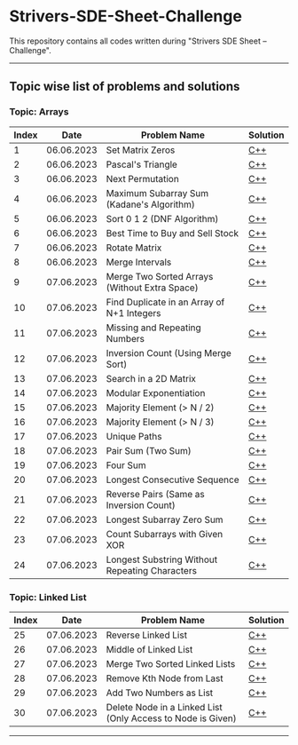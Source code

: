 # Strivers-SDE-Sheet-Challenge
This repository contains all codes written during "Strivers SDE Sheet – Challenge".

-----------------------------------------
## Topic wise list of problems and solutions
### Topic: Arrays
| Index | Date | Problem Name | Solution |
| ----- | ---- | ------------ | -------- |
| 1 | 06.06.2023 | Set Matrix Zeros | [C++](./Arrays/Set-Matrix-Zeros.cpp) |
| 2 | 06.06.2023 | Pascal's Triangle | [C++](./Arrays/Pascals-Triangle.cpp) |
| 3 | 06.06.2023 | Next Permutation | [C++](./Arrays/Next-Permutation.cpp) |
| 4 | 06.06.2023 | Maximum Subarray Sum (Kadane's Algorithm) | [C++](./Arrays/Maximum-Subarray-Sum.cpp) |
| 5 | 06.06.2023 | Sort 0 1 2 (DNF Algorithm) | [C++](./Arrays/Sort-0-1-2.cpp) |
| 6 | 06.06.2023 | Best Time to Buy and Sell Stock | [C++](./Arrays/Best-Time-to-Buy-and-Sell-Stock.cpp) |
| 7 | 06.06.2023 | Rotate Matrix | [C++](./Arrays/Rotate-Matrix.cpp) |
| 8 | 06.06.2023 | Merge Intervals | [C++](./Arrays/Merge-Intervals.cpp) |
| 9 | 07.06.2023 | Merge Two Sorted Arrays (Without Extra Space) | [C++](./Arrays/Merge-Two-Sorted-Arrays.cpp) |
| 10 | 07.06.2023 | Find Duplicate in an Array of N+1 Integers | [C++](./Arrays/Find-Duplicate-in-an-Array-of-N+1-Integers.cpp) |
| 11 | 07.06.2023 | Missing and Repeating Numbers | [C++](./Arrays/Missing-and-Repeating-Numbers.cpp) |
| 12 | 07.06.2023 | Inversion Count (Using Merge Sort) | [C++](./Arrays/Inversion-Count.cpp) |
| 13 | 07.06.2023 | Search in a 2D Matrix | [C++](./Arrays/Search-in-a-2D-Matrix.cpp) |
| 14 | 07.06.2023 | Modular Exponentiation | [C++](./Arrays/Modular-Exponentiation.cpp) |
| 15 | 07.06.2023 | Majority Element (> N / 2) | [C++](./Arrays/Majority-Element-Half.cpp) |
| 16 | 07.06.2023 | Majority Element (> N / 3) | [C++](./Arrays/Majority-Element-Third.cpp) |
| 17 | 07.06.2023 | Unique Paths | [C++](./Arrays/Unique-Paths.cpp) |
| 18 | 07.06.2023 | Pair Sum (Two Sum) | [C++](./Arrays/Pair-Sum.cpp) |
| 19 | 07.06.2023 | Four Sum | [C++](./Arrays/Four-Sum.cpp) |
| 20 | 07.06.2023 | Longest Consecutive Sequence | [C++](./Arrays/Longest-Consecutive-Sequence.cpp) |
| 21 | 07.06.2023 | Reverse Pairs (Same as Inversion Count) | [C++](./Arrays/Reverse-Pairs.cpp) |
| 22 | 07.06.2023 | Longest Subarray Zero Sum | [C++](./Arrays/Longest-Subarray-Zero-Sum.cpp) |
| 23 | 07.06.2023 | Count Subarrays with Given XOR | [C++](./Arrays/Count-Subarrays-with-Given-XOR.cpp) |
| 24 | 07.06.2023 | Longest Substring Without Repeating Characters | [C++](./Arrays/Longest-Substring-Without-Repeating-Characters.cpp) |

### Topic: Linked List
| Index | Date | Problem Name | Solution |
| ----- | ---- | ------------ | -------- |
| 25 | 07.06.2023 | Reverse Linked List | [C++](./Linked-List/Reverse-Linked-List.cpp) |
| 26 | 07.06.2023 | Middle of Linked List | [C++](./Linked-List/Middle-of-Linked-List.cpp) |
| 27 | 07.06.2023 | Merge Two Sorted Linked Lists | [C++](./Linked-List/Merge-Two-Sorted-Linked-Lists.cpp) |
| 28 | 07.06.2023 | Remove Kth Node from Last | [C++](./Linked-List/Remove-Kth-Node-from-Last.cpp) |
| 29 | 07.06.2023 | Add Two Numbers as List | [C++](./Linked-List/Add-Two-Numbers-as-List.cpp) |
| 30 | 07.06.2023 | Delete Node in a Linked List (Only Access to Node is Given) | [C++](./Linked-List/Delete-Node-in-a-Linked-List.cpp) |

-----------------------------------------